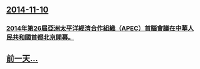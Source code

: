 ## [2014-11-10](/news/2014/11/10/index.md)

##### 
### [ 2014年第26屆亞洲太平洋經濟合作組織（APEC）首腦會議在中華人民共和國首都北京開幕。](/news/2014/11/10/2014年第26屆亞洲太平洋經濟合作組織-APEC-首腦會議在中華人民共和國首都北京開幕.md)
## [前一天...](/news/2014/11/8/index.md)


